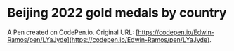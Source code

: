 # Beijing 2022 gold medals by country

A Pen created on CodePen.io. Original URL: [https://codepen.io/Edwin-Ramos/pen/LYaJyde](https://codepen.io/Edwin-Ramos/pen/LYaJyde).

